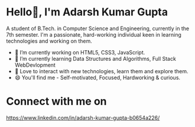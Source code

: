 # Hello👋, I'm Adarsh Kumar Gupta
A student of B.Tech. in Computer Science and Engineering, currently in the 7th semester. I'm a
passionate, hard-working individual keen
in learning technologies and working on
them.
- 🔭 I’m currently working on HTML5, CSS3, JavaScript.
- 🌱 I’m currently learning Data Structures and Algorithms, Full Stack WebDevlopment
- 💞️ Love to interact with new technologies, learn them and explore them. 
- 😄 You'll find me - Self-motivated, Focused, Hardworking & curious.




# Connect with me on
https://www.linkedin.com/in/adarsh-kumar-gupta-b0654a226/
<!---
Adarsh-git02/Adarsh-git02 is a ✨ special ✨ repository because its `README.md` (this file) appears on your GitHub profile.
You can click the Preview link to take a look at your changes.
--->
